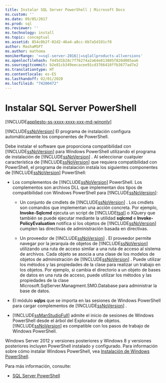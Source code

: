 ```yaml
---
title: Instalar SQL Server PowerShell | Microsoft Docs
ms.custom: ''
ms.date: 09/05/2017
ms.prod: sql
ms.reviewer: ''
ms.technology: install
ms.topic: conceptual
ms.assetid: 854c0b2f-02d2-46a4-a8cc-6b7a5d191cf8
author: MashaMSFT
ms.author: mathoma
monikerRange: '>=sql-server-2016||=sqlallproducts-allversions'
ms.openlocfilehash: f445d1b28c7f76274a2a64e813805f820d005aa6
ms.sourcegitcommit: b2e81cb349eecacee91cd3766410ffb3677ad7e2
ms.translationtype: HT
ms.contentlocale: es-ES
ms.lasthandoff: 02/01/2020
ms.locfileid: "74200472"
---
```

# <a name="install-sql-server-powershell"></a>Instalar SQL Server PowerShell
[!INCLUDE[appliesto-ss-xxxx-xxxx-xxx-md-winonly](../../includes/appliesto-ss-xxxx-xxxx-xxx-md-winonly.md)]
  
[!INCLUDE[ssNoVersion](../../includes/ssnoversion-md.md)] El programa de instalación configura automáticamente los componentes de PowerShell.  

Debe instalar el software que proporciona compatibilidad con [!INCLUDE[ssNoVersion](../../includes/ssnoversion-md.md)] para Windows PowerShell utilizando el programa de instalación de [!INCLUDE[ssNoVersion](../../includes/ssnoversion-md.md)] . Al seleccionar cualquier característica de [!INCLUDE[ssNoVersion](../../includes/ssnoversion-md.md)] que requiera compatibilidad con PowerShell, el programa de instalación instala los siguientes componentes de [!INCLUDE[ssNoVersion](../../includes/ssnoversion-md.md)] PowerShell:  
  
- Los complementos de [!INCLUDE[ssNoVersion](../../includes/ssnoversion-md.md)] PowerShell. Los complementos son archivos DLL que implementan dos tipos de compatibilidad con Windows PowerShell para [!INCLUDE[ssNoVersion](../../includes/ssnoversion-md.md)]:  
  
  - Un conjunto de cmdlets de [!INCLUDE[ssNoVersion](../../includes/ssnoversion-md.md)] . Los cmdlets son comandos que implementan una acción concreta. Por ejemplo, **Invoke-Sqlcmd** ejecuta un script de [!INCLUDE[tsql](../../includes/tsql-md.md)] o XQuery que también se puede ejecutar mediante la utilidad **sqlcmd** e **Invoke-PolicyEvaluation** notifica si los objetos de [!INCLUDE[ssNoVersion](../../includes/ssnoversion-md.md)] cumplen las directivas de administración basada en directivas.  
  
  - Un proveedor de [!INCLUDE[ssNoVersion](../../includes/ssnoversion-md.md)] . El proveedor permite navegar por la jerarquía de objetos de [!INCLUDE[ssNoVersion](../../includes/ssnoversion-md.md)] utilizando una ruta de acceso similar a una ruta de acceso al sistema de archivos. Cada objeto se asocia a una clase de los modelos de objetos de administración de [!INCLUDE[ssNoVersion](../../includes/ssnoversion-md.md)] . Puede utilizar los métodos y las propiedades de la clase para realizar un trabajo en los objetos. Por ejemplo, si cambia el directorio a un objeto de bases de datos en una ruta de acceso, puede utilizar los métodos y las propiedades de la clase Microsoft.SqlServer.Managment.SMO.Database para administrar la base de datos.  
 
- El módulo **sqlps** que se importa en las sesiones de Windows PowerShell para cargar complementos de [!INCLUDE[ssNoVersion](../../includes/ssnoversion-md.md)] .  
 
- [!INCLUDE[ssManStudioFull](../../includes/ssmanstudiofull-md.md)] admite el inicio de sesiones de Windows PowerShell desde el árbol del Explorador de objetos. [!INCLUDE[ssNoVersion](../../includes/ssnoversion-md.md)] es compatible con los pasos de trabajo de Windows PowerShell.  
  
Windows Server 2012 y versiones posteriores y Windows 8 y versiones posteriores incluyen PowerShell instalado y configurado. Para información sobre cómo instalar Windows PowerShell, vea [Instalación de Windows PowerShell](https://docs.microsoft.com/powershell/scripting/install/installing-windows-powershell).  

Para más información, consulte:   

- [SQL Server PowerShell](../../relational-databases/scripting/sql-server-powershell.md)  
  
  

